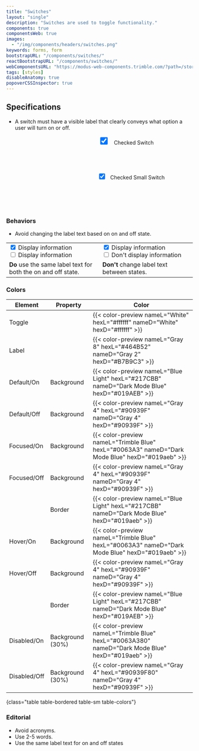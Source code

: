 ```yaml
---
title: "Switches"
layout: "single"
description: "Switches are used to toggle functionality."
components: true
componentsWeb: true
images:
  - "/img/components/headers/switches.png"
keywords: forms, form
bootstrapURL: "/components/switches/"
reactBootstrapURL: "/components/switches/"
webComponentsURL: "https://modus-web-components.trimble.com/?path=/story/user-inputs-switch--default"
tags: [styles]
disableAnatomy: true
popoverCSSInspector: true
---
```


## Specifications

- A switch must have a visible label that clearly conveys what option a user will turn on or off.

<div class="guide-example-block bg-secondary py-4" style="padding-left: 240px !important; --bs-bg-opacity: 0.03; min-height: 98px">
  <div class="guide-sample py-2">
  <div class="form-check form-switch my-2">
  <input class="form-check-input pe-none"
    type="checkbox"
    style="width:40px; height: 20px;"
    id="flexCheckChecked"
    data-bs-toggle="popover"
    data-bs-placement="left"
    data-bs-custom-class="popover-css-inspector"
    data-css-inspector-hide="b-radius color font-size margin padding"
    checked>
  <label
    class="form-check-label pe-none"
    for="flexCheckChecked"
    style="font-size: 14px; margin-top: 1px"
    data-bs-toggle="popover"
    data-bs-placement="right"
    data-bs-custom-class="popover-css-inspector"
    data-css-inspector-hide="bg-color b-radius height margin padding"
    data-css-inspector-show="color font-size">
    Checked Switch
  </label>
</div>
</div>
</div>

<div class="guide-example-block bg-secondary py-5" style="padding-left: 240px !important; --bs-bg-opacity: 0.03; min-height: 98px">
  <div class="guide-sample py-2">
  <div class="form-check form-check-sm form-switch my-2">
  <input class="form-check-input pe-none"
    type="checkbox"
    style="width:30px; min-width:30px; height:16px; margin-top: .25em;"
    id="flexCheckCheckedSmall"
    data-bs-toggle="popover"
    data-bs-placement="left"
    data-bs-custom-class="popover-css-inspector"
    data-css-inspector-hide="b-radius color font-size margin max-width padding"
    checked>
  <label
    class="form-check-label pe-none ms-0"
    for="flexCheckCheckedSmall"
    data-bs-toggle="popover"
    data-bs-placement="right"
    data-bs-custom-class="popover-css-inspector"
    data-css-inspector-hide="bg-color b-radius height margin padding"
    data-css-inspector-show="color font-size">
    Checked Small Switch
  </label>
</div>
</div>
</div>

### Behaviors

- Avoid changing the label text based on on and off state.

<table class="table table-bordered">
  <tr>
    <td class="py-3" width="50%">
      <div class="form-check form-switch mb-1">
        <input class="form-check-input" type="checkbox" role="switch" id="flexSwitchCheckChecked" checked>
        <label class="form-check-label" for="flexSwitchCheckChecked">Display information</label>
      </div>
      <div class="form-check form-switch">
        <input class="form-check-input" type="checkbox" role="switch" id="flexSwitchCheckDefault">
        <label class="form-check-label" for="flexSwitchCheckDefault">Display information</label>
      </div>
    </td>
    <td class="py-3">
      <div class="form-check form-switch mb-1">
        <input class="form-check-input" type="checkbox" role="switch" id="flexSwitchCheckChecked3" checked>
        <label class="form-check-label" for="flexSwitchCheckChecked3">Display information</label>
      </div>
      <div class="form-check form-switch">
        <input class="form-check-input" type="checkbox" role="switch" id="flexSwitchCheckDefault4">
        <label class="form-check-label" for="flexSwitchCheckDefault4">Don't display information</label>
      </div>
    </td>
  </tr>
  <tr>
    <td class="do">
      <strong class="text-success">Do</strong> use the same label text for both
      the on and off state.
    </td>
    <td class="dont">
      <strong class="text-danger">Don't</strong> change label text between
      states.
    </td>
  </tr>
</table>

### Colors

<!-- prettier-ignore-start -->
| Element      | Property         | Color                                                                                             |
| ------------ | ---------------- | ------------------------------------------------------------------------------------------------- |
| Toggle       |                  | {{< color-preview nameL="White" hexL="#ffffff" nameD="White" hexD="#ffffff" >}}                   |
| Label        |                  | {{< color-preview nameL="Gray 8" hexL="#464B52" nameD="Gray 2" hexD="#B7B9C3" >}}                 |
| Default/On   | Background       | {{< color-preview nameL="Blue Light" hexL="#217CBB" nameD="Dark Mode Blue" hexD="#019AEB" >}}     |
| Default/Off  | Background       | {{< color-preview nameL="Gray 4" hexL="#90939F" nameD="Gray 4" hexD="#90939F" >}}                 |
| Focused/On   | Background       | {{< color-preview nameL="Trimble Blue" hexL="#0063A3" nameD="Dark Mode Blue" hexD="#019aeb" >}}   |
| Focused/Off  | Background       | {{< color-preview nameL="Gray 4" hexL="#90939F" nameD="Gray 4" hexD="#90939F" >}}                 |
|              | Border           | {{< color-preview nameL="Blue Light" hexL="#217CBB" nameD="Dark Mode Blue" hexD="#019aeb" >}}     |
| Hover/On     | Background       | {{< color-preview nameL="Trimble Blue" hexL="#0063A3" nameD="Dark Mode Blue" hexD="#019aeb" >}}   |
| Hover/Off    | Background       | {{< color-preview nameL="Gray 4" hexL="#90939F" nameD="Gray 4" hexD="#90939F" >}}                 |
|              | Border           | {{< color-preview nameL="Blue Light" hexL="#217CBB" nameD="Dark Mode Blue" hexD="#019AEB" >}}     |
| Disabled/On  | Background (30%) | {{< color-preview nameL="Trimble Blue" hexL="#0063A380" nameD="Dark Mode Blue" hexD="#019aeb" >}} |
| Disabled/Off | Background (30%) | {{< color-preview nameL="Gray 4" hexL="#90939F80" nameD="Gray 4" hexD="#90939F" >}}               |
{class="table table-bordered table-sm table-colors"}
<!-- prettier-ignore-end -->

### Editorial

- Avoid acronyms.
- Use 2-5 words.
- Use the same label text for on and off states

<style>
[data-bs-theme="dark"] .custom-switch .custom-control-input:checked~.custom-control-label:hover::before {
  background-color: #0063a3;
  border-color: #0063a3;
}
[data-bs-theme="light"] .custom-switch .custom-control-input:checked~.custom-control-label:hover::before {
  background-color: #0063a3;
  border-color: #0063a3;
}
</style>
